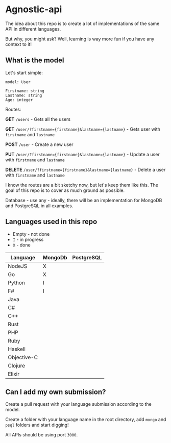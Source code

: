 # Agnostic-api

The idea about this repo is to create a lot of implementations of the same API in different languages. 

But why, you might ask? Well, learning is way more fun if you have any context to it!

## What is the model

Let's start simple:

```
model: User

Firstname: string
Lastname: string
Age: integer
```

Routes:

**GET** `/users` - Gets all the users

**GET** `/user/?firstname={firstname}&lastname={lastname}` - Gets user with `firstname` and `lastname`

**POST** `/user` - Create a new user

**PUT** `/user/?firstname={firstname}&lastname={lastname}` - Update a user with `firstname` and `lastname`

**DELETE** `/user/?firstname={firstname}&lastname={lastname}` - Delete a user with `firstname` and `lastname`

I know the routes are a bit sketchy now, but let's keep them like this. The goal of this repo is to cover as much ground as possible.

Database - use any - ideally, there will be an implementation for MongoDB and PostgreSQL in all examples.

## Languages used in this repo

* Empty - not done
* `I` - in progress
* `X` - done

| Language | MongoDb | PostgreSQL |
|---|---|---|
| NodeJS      | X |   |
| Go          | X |   |
| Python      | I |   |
| F#          | I |   |
| Java        |   |   |
| C#          |   |   |
| C++         |   |   |
| Rust        |   |   |
| PHP         |   |   |
| Ruby        |   |   |
| Haskell     |   |   |
| Objective-C |   |   |
| Clojure     |   |   |
| Elixir      |   |   |

## Can I add my own submission?

Create a pull request with your language submission according to the model. 

Create a folder with your language name in the root directory, add `mongo` and `psql` folders and start digging!

All APIs should be using port `3000`.
